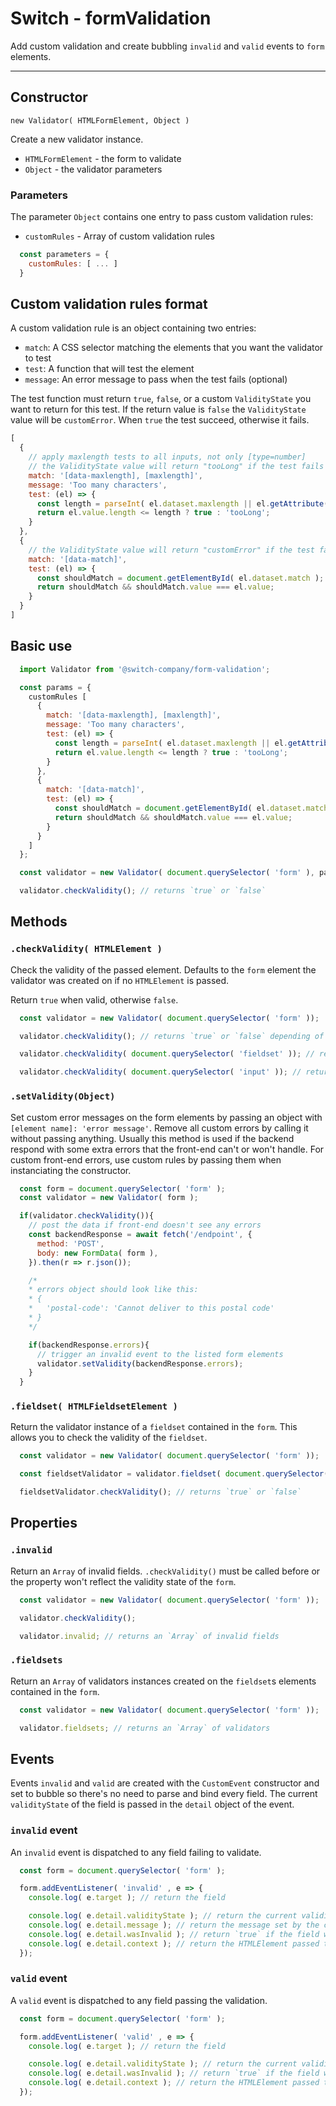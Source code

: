 # Switch - formValidation

Add custom validation and create bubbling `invalid` and `valid` events to `form` elements.

---

## Constructor

`new Validator( HTMLFormElement, Object )`

Create a new validator instance.

* `HTMLFormElement` - the form to validate
* `Object` - the validator parameters

### Parameters

The parameter `Object` contains one entry to pass custom validation rules:

* `customRules` - Array of custom validation rules

```js
  const parameters = {
    customRules: [ ... ]
  }
```

## Custom validation rules format

A custom validation rule is an object containing two entries:

* `match`: A CSS selector matching the elements that you want the validator to test
* `test`: A function that will test the element
* `message`: An error message to pass when the test fails (optional)

The test function must return `true`, `false`, or a custom `ValidityState` you want to return for this test. If the return value is `false` the `ValidityState` value will be `customError`. When `true` the test succeed, otherwise it fails.

```js
[
  {
    // apply maxlength tests to all inputs, not only [type=number]
    // the ValidityState value will return "tooLong" if the test fails
    match: '[data-maxlength], [maxlength]',
    message: 'Too many characters',
    test: (el) => {
      const length = parseInt( el.dataset.maxlength || el.getAttribute( 'maxlength' ), 10);
      return el.value.length <= length ? true : 'tooLong';
    }
  },
  {
    // the ValidityState value will return "customError" if the test fails
    match: '[data-match]',
    test: (el) => {
      const shouldMatch = document.getElementById( el.dataset.match );
      return shouldMatch && shouldMatch.value === el.value;
    }
  }
]
```

## Basic use

```js
  import Validator from '@switch-company/form-validation';

  const params = {
    customRules [
      {
        match: '[data-maxlength], [maxlength]',
        message: 'Too many characters',
        test: (el) => {
          const length = parseInt( el.dataset.maxlength || el.getAttribute( 'maxlength' ), 10);
          return el.value.length <= length ? true : 'tooLong';
        }
      },
      {
        match: '[data-match]',
        test: (el) => {
          const shouldMatch = document.getElementById( el.dataset.match );
          return shouldMatch && shouldMatch.value === el.value;
        }
      }
    ]
  };

  const validator = new Validator( document.querySelector( 'form' ), params );

  validator.checkValidity(); // returns `true` or `false`
```

## Methods

### `.checkValidity( HTMLElement )`

Check the validity of the passed element. Defaults to the `form` element the validator was created on if no `HTMLElement` is passed.

Return `true` when valid, otherwise `false`.
```js
  const validator = new Validator( document.querySelector( 'form' ));

  validator.checkValidity(); // returns `true` or `false` depending of the `form` validity state

  validator.checkValidity( document.querySelector( 'fieldset' )); // returns `true` or `false` depending of the `fieldset` validity state

  validator.checkValidity( document.querySelector( 'input' )); // returns `true` or `false` depending of the `input` validity state
```

### `.setValidity(Object)`

Set custom error messages on the form elements by passing an object with `[element name]: 'error message'`. Remove all custom errors by calling it without passing anything. Usually this method is used if the backend respond with some extra errors that the front-end can't or won't handle. For custom front-end errors, use custom rules by passing them when instanciating the constructor.

```js
  const form = document.querySelector( 'form' );
  const validator = new Validator( form );

  if(validator.checkValidity()){
    // post the data if front-end doesn't see any errors
    const backendResponse = await fetch('/endpoint', {
      method: 'POST',
      body: new FormData( form ),
    }).then(r => r.json());

    /*
    * errors object should look like this:
    * {
    *   'postal-code': 'Cannot deliver to this postal code'
    * }
    */

    if(backendResponse.errors){
      // trigger an invalid event to the listed form elements
      validator.setValidity(backendResponse.errors);
    }
  }
```


### `.fieldset( HTMLFieldsetElement )`

Return the validator instance of a `fieldset` contained in the `form`. This allows you to check the validity of the `fieldset`.

```js
  const validator = new Validator( document.querySelector( 'form' ));

  const fieldsetValidator = validator.fieldset( document.querySelector( 'fieldset' ));

  fieldsetValidator.checkValidity(); // returns `true` or `false`
```

## Properties

### `.invalid`

Return an `Array` of invalid fields. `.checkValidity()` must be called before or the property won't reflect the validity state of the `form`.

```js
  const validator = new Validator( document.querySelector( 'form' ));

  validator.checkValidity();

  validator.invalid; // returns an `Array` of invalid fields
```

### `.fieldsets`

Return an `Array` of validators instances created on the `fieldset`s elements contained in the `form`.

```js
  const validator = new Validator( document.querySelector( 'form' ));

  validator.fieldsets; // returns an `Array` of validators
```

## Events

Events `invalid` and `valid` are created with the `CustomEvent` constructor and set to bubble so there's no need to parse and bind every field. The current `validityState` of the field is passed in the `detail` object of the event.

### `invalid` event

An `invalid` event is dispatched to any field failing to validate.

```js
  const form = document.querySelector( 'form' );

  form.addEventListener( 'invalid' , e => {
    console.log( e.target ); // return the field

    console.log( e.detail.validityState ); // return the current validityState of the field
    console.log( e.detail.message ); // return the message set by the custom rule or the `.setValidity()` method
    console.log( e.detail.wasInvalid ); // return `true` if the field was invalid before calling `.checkValidity()`, `false` otherwise
    console.log( e.detail.context ); // return the HTMLElement passed to the `.checkValidity()` method or HTMLElement bond to the validator
  });
```

### `valid` event

A `valid` event is dispatched to any field passing the validation.

```js
  const form = document.querySelector( 'form' );

  form.addEventListener( 'valid' , e => {
    console.log( e.target ); // return the field

    console.log( e.detail.validityState ); // return the current validityState of the field
    console.log( e.detail.wasInvalid ); // return `true` if the field was invalid before calling `.checkValidity()`, `false` otherwise
    console.log( e.detail.context ); // return the HTMLElement passed to the `.checkValidity()` method or HTMLElement bond to the validator
  });
```
